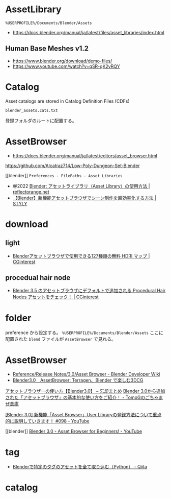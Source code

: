 # AssetLibrary

`%USERPROFILE%/Documents/Blender/Assets`

- https://docs.blender.org/manual/ja/latest/files/asset_libraries/index.html

## Human Base Meshes v1.2

- https://www.blender.org/download/demo-files/
- https://www.youtube.com/watch?v=qSR-qK2vRQY

# Catalog

Asset catalogs are stored in Catalog Definition Files (CDFs)

`blender_assets.cats.txt`

登録フォルダのルートに配置する。

# AssetBrowser

- https://docs.blender.org/manual/ja/latest/editors/asset_browser.html

https://github.com/Alcatraz714/Low-Poly-Dungeon-Set-Blender

[[blender]]
`Preferences - FilePaths - Asset Libraries`

- @2022 [Blender: アセットライブラリ（Asset Library）の使用方法 | reflectorange.net](https://reflectorange.net/archives/199.html)
- [【Blender】新機能アセットブラウザでシーン制作を超効率化する方法 | STYLY](https://styly.cc/ja/tips/blender-asset-browser-efficient-scene-creation/)

# download

## light

- [Blenderアセットブラウザで使用できる127種類の無料 HDRI マップ | CGinterest](https://cginterest.com/2022/12/22/blender%E3%82%A2%E3%82%BB%E3%83%83%E3%83%88%E3%83%96%E3%83%A9%E3%82%A6%E3%82%B6%E3%81%A7%E4%BD%BF%E7%94%A8%E3%81%A7%E3%81%8D%E3%82%8B127%E7%A8%AE%E9%A1%9E%E3%81%AE%E7%84%A1%E6%96%99-hdri-%E3%83%9E/)

## procedual hair node

- [Blender 3.5 のアセットブラウザにデフォルトで追加される Procedural Hair Nodes アセットをチェック！ | CGinterest](https://cginterest.com/2023/02/28/blender-3-5-%E3%81%AE%E3%82%A2%E3%82%BB%E3%83%83%E3%83%88%E3%83%96%E3%83%A9%E3%82%A6%E3%82%B6%E3%81%AB%E3%83%87%E3%83%95%E3%82%A9%E3%83%AB%E3%83%88%E3%81%A7%E8%BF%BD%E5%8A%A0%E3%81%95%E3%82%8C/)

# folder

preference から設定する。
`%USERPROFILE%/Documents/Blender/Assets`
ここに配置された `blend` ファイルが `AssetBrowser` で見れる。

# AssetBrowser

- [Reference/Release Notes/3.0/Asset Browser - Blender Developer Wiki](https://wiki.blender.org/wiki/Reference/Release_Notes/3.0/Asset_Browser)
- [Blender3.0　AssetBrowser: Terragen、Blender で楽しむ3DCG](http://cg3d-science.cocolog-nifty.com/blog/2022/02/post-1605a3.html)

[アセットブラウザーの使い方【Blender3.0】 – 忘却まとめ](https://bookyakuno.com/asset-browser-blender300/)
[Blender 3.0から追加された「アセットブラウザ」の基本的な使い方をご紹介！ - TomoGのごちゃまぜ倉庫](https://www.tomog-storage.com/entry/Blender-Beginner-HowUseAssetBrowser)

[[Blender 3.0] 新機能「Asset Browser」User Libraryの登録方法について重点的に説明していきます！ #098 - YouTube](https://www.youtube.com/watch?v=kIiWzUlKpvU&ab_channel=%E3%81%8A%E3%81%AE%E3%81%BCCG_OnoboCG)

[[blender]]
[Blender 3.0 - Asset Browser for Beginners! - YouTube](https://www.youtube.com/watch?v=gJC0y6HqyAU)

# tag

- [Blenderで特定のタグのアセットを全て取り込む（Python） - Qiita](https://qiita.com/SaitoTsutomu/items/3b6a5ad3258c7cb88cad)

# catalog
